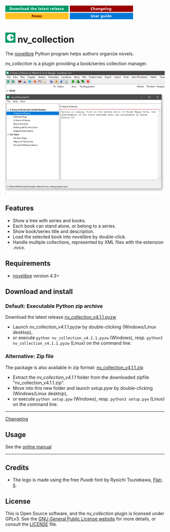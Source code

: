[![Download the latest release](docs/img/download-button.png)](https://github.com/peter88213/nv_collection/raw/main/dist/nv_collection_v4.1.1.pyzw)
[![Changelog](docs/img/changelog-button.png)](docs/changelog.md)
[![News](docs/img/news-button.png)](https://github.com/peter88213/novelibre/discussions/1)
[![Online help](docs/img/help-button.png)](https://peter88213.github.io/nvhelp-en/nv_collection/)


# ![C](icons/cLogo32.png) nv_collection

The [novelibre](https://github.com/peter88213/novelibre/) Python program helps authors organize novels.  

*nv_collection* is a plugin providing a book/series collection manager. 

![Screenshot](docs/Screenshots/screen01.png)

## Features

- Show a tree with series and books.
- Each book can stand alone, or belong to a series.
- Show book/series title and description.
- Load the selected book into novelibre by double-click. 
- Handle multiple collections, represented by XML files with the extension *.nvcx*.

## Requirements

- [novelibre](https://github.com/peter88213/novelibre/) version 4.3+

## Download and install

### Default: Executable Python zip archive

Download the latest release [nv_collection_v4.1.1.pyzw](https://github.com/peter88213/nv_collection/raw/main/dist/nv_collection_v4.1.1.pyzw)

- Launch *nv_collection_v4.1.1.pyzw* by double-clicking (Windows/Linux desktop),
- or execute `python nv_collection_v4.1.1.pyzw` (Windows), resp. `python3 nv_collection_v4.1.1.pyzw` (Linux) on the command line.

### Alternative: Zip file

The package is also available in zip format: [nv_collection_v4.1.1.zip](https://github.com/peter88213/nv_collection/raw/main/dist/nv_collection_v4.1.1.zip)

- Extract the *nv_collection_v4.1.1* folder from the downloaded zipfile "nv_collection_v4.1.1.zip".
- Move into this new folder and launch *setup.pyw* by double-clicking (Windows/Linux desktop), 
- or execute `python setup.pyw` (Windows), resp. `python3 setup.pyw` (Linux) on the command line.

---

[Changelog](docs/changelog.md)

## Usage

See the [online manual](https://peter88213.github.io/nvhelp-en/nv_collection/)

---

## Credits

- The logo is made using the free *Pusab* font by Ryoichi Tsunekawa, [Flat-it](http://flat-it.com/).

## License

This is Open Source software, and the *nv_collection* plugin is licensed under GPLv3. See the
[GNU General Public License website](https://www.gnu.org/licenses/gpl-3.0.en.html) for more
details, or consult the [LICENSE](https://github.com/peter88213/nv_collection/blob/main/LICENSE) file.
